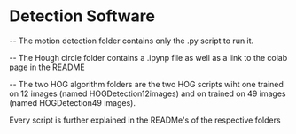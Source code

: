 # Detection Software

-- The motion detection folder contains only the .py script to run it.

-- The Hough circle folder contains a .ipynp file as well as a link to the colab page in the README

-- The two HOG algorithm folders are the two HOG scripts wiht one trained on 12 images (named HOGDetection12images) and on trained on 49 images (named HOGDetection49 images).

Every script is further explained in the READMe's of the respective folders
